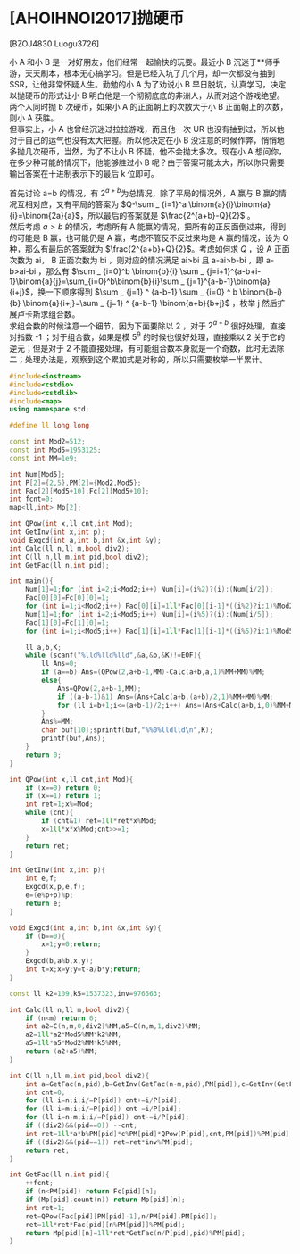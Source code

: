# [AHOIHNOI2017]抛硬币
[BZOJ4830 Luogu3726]

小 A 和小 B 是一对好朋友，他们经常一起愉快的玩耍。最近小 B 沉迷于**师手游，天天刷本，根本无心搞学习。但是已经入坑了几个月，却一次都没有抽到 SSR，让他非常怀疑人生。勤勉的小 A 为了劝说小 B 早日脱坑，认真学习，决定以抛硬币的形式让小 B 明白他是一个彻彻底底的非洲人，从而对这个游戏绝望。两个人同时抛 b 次硬币，如果小 A 的正面朝上的次数大于小 B 正面朝上的次数，则小 A 获胜。  
但事实上，小 A 也曾经沉迷过拉拉游戏，而且他一次 UR 也没有抽到过，所以他对于自己的运气也没有太大把握。所以他决定在小 B 没注意的时候作弊，悄悄地多抛几次硬币，当然，为了不让小 B 怀疑，他不会抛太多次。现在小 A 想问你，在多少种可能的情况下，他能够胜过小 B 呢？由于答案可能太大，所以你只需要输出答案在十进制表示下的最后 k 位即可。

首先讨论 a=b 的情况，有 $2^{a+b}$为总情况，除了平局的情况外，A 赢与 B 赢的情况互相对应，又有平局的答案为 $Q-\sum _ {i=1}^a \binom{a}{i}\binom{a}{i}=\binom{2a}{a}$，所以最后的答案就是 $\frac{2^{a+b}-Q}{2}$ 。  
然后考虑 $a>b$ 的情况，考虑所有 A 能赢的情况，把所有的正反面倒过来，得到的可能是 B 赢，也可能仍是 A 赢，考虑不管反不反过来均是 A 赢的情况，设为 Q 种，那么有最后的答案就为 $\frac{2^{a+b}+Q}{2}$。考虑如何求 $Q$ ，设 A 正面次数为 ai， B 正面次数为 bi ，则对应的情况满足 ai>bi 且 a-ai>b-bi ，即 a-b>ai-bi ，那么有 $\sum _ {i=0}^b \binom{b}{i} \sum _ {j=i+1}^{a-b+i-1}\binom{a}{j}=\sum_{i=0}^b\binom{b}{i}\sum _ {j=1}^{a-b-1}\binom{a}{i+j}$，换一下顺序得到 $\sum _ {j=1} ^ {a-b-1} \sum _ {i=0} ^ b \binom{b-i}{b} \binom{a}{i+j}=\sum _ {j=1} ^ {a-b-1} \binom{a+b}{b+j}$ ，枚举 j 然后扩展卢卡斯求组合数。  
求组合数的时候注意一个细节，因为下面要除以 2 ，对于 $2^{a+b}$ 很好处理，直接对指数 -1 ；对于组合数，如果是模 $5^9$ 的时候也很好处理，直接乘以 2 关于它的逆元；但是对于 2 不能直接处理，有可能组合数本身就是一个奇数，此时无法除二；处理办法是，观察到这个累加式是对称的，所以只需要枚举一半累计。

```cpp
#include<iostream>
#include<cstdio>
#include<cstdlib>
#include<map>
using namespace std;

#define ll long long

const int Mod2=512;
const int Mod5=1953125;
const int MM=1e9;

int Num[Mod5];
int P[2]={2,5},PM[2]={Mod2,Mod5};
int Fac[2][Mod5+10],Fc[2][Mod5+10];
int fcnt=0;
map<ll,int> Mp[2];

int QPow(int x,ll cnt,int Mod);
int GetInv(int x,int p);
void Exgcd(int a,int b,int &x,int &y);
int Calc(ll n,ll m,bool div2);
int C(ll n,ll m,int pid,bool div2);
int GetFac(ll n,int pid);

int main(){
	Num[1]=1;for (int i=2;i<Mod2;i++) Num[i]=(i%2)?(i):(Num[i/2]);
	Fac[0][0]=Fc[0][0]=1;
	for (int i=1;i<Mod2;i++) Fac[0][i]=1ll*Fac[0][i-1]*((i%2)?i:1)%Mod2,Fc[0][i]=1ll*Fc[0][i-1]*Num[i]%Mod2;
	Num[1]=1;for (int i=2;i<Mod5;i++) Num[i]=(i%5)?(i):(Num[i/5]);
	Fac[1][0]=Fc[1][0]=1;
	for (int i=1;i<Mod5;i++) Fac[1][i]=1ll*Fac[1][i-1]*((i%5)?i:1)%Mod5,Fc[1][i]=1ll*Fc[1][i-1]*Num[i]%Mod5;

	ll a,b,K;
	while (scanf("%lld%lld%lld",&a,&b,&K)!=EOF){
		ll Ans=0;
		if (a==b) Ans=(QPow(2,a+b-1,MM)-Calc(a+b,a,1)%MM+MM)%MM;
		else{
			Ans=QPow(2,a+b-1,MM);
			if ((a-b-1)&1) Ans=(Ans+Calc(a+b,(a+b)/2,1)%MM+MM)%MM;
			for (ll i=b+1;i<=(a+b-1)/2;i++) Ans=(Ans+Calc(a+b,i,0)%MM+MM)%MM;
		}
		Ans%=MM;
		char buf[10];sprintf(buf,"%%0%lldlld\n",K);
		printf(buf,Ans);
	}
	return 0;
}

int QPow(int x,ll cnt,int Mod){
	if (x==0) return 0;
	if (x==1) return 1;
	int ret=1;x%=Mod;
	while (cnt){
		if (cnt&1) ret=1ll*ret*x%Mod;
		x=1ll*x*x%Mod;cnt>>=1;
	}
	return ret;
}

int GetInv(int x,int p){
	int e,f;
	Exgcd(x,p,e,f);
	e=(e%p+p)%p;
	return e;
}

void Exgcd(int a,int b,int &x,int &y){
	if (b==0){
		x=1;y=0;return;
	}
	Exgcd(b,a%b,x,y);
	int t=x;x=y;y=t-a/b*y;return;
}

const ll k2=109,k5=1537323,inv=976563;

int Calc(ll n,ll m,bool div2){
	if (n<m) return 0;
	int a2=C(n,m,0,div2)%MM,a5=C(n,m,1,div2)%MM;
	a2=1ll*a2*Mod5%MM*k2%MM;
	a5=1ll*a5*Mod2%MM*k5%MM;
	return (a2+a5)%MM;
}

int C(ll n,ll m,int pid,bool div2){
	int a=GetFac(n,pid),b=GetInv(GetFac(n-m,pid),PM[pid]),c=GetInv(GetFac(m,pid),PM[pid]);
	int cnt=0;
	for (ll i=n;i;i/=P[pid]) cnt+=i/P[pid];
	for (ll i=m;i;i/=P[pid]) cnt-=i/P[pid];
	for (ll i=n-m;i;i/=P[pid]) cnt-=i/P[pid];
	if ((div2)&&(pid==0)) --cnt;
	int ret=1ll*a*b%PM[pid]*c%PM[pid]*QPow(P[pid],cnt,PM[pid])%PM[pid];
	if ((div2)&&(pid==1)) ret=ret*inv%PM[pid];
	return ret;
}

int GetFac(ll n,int pid){
	++fcnt;
	if (n<PM[pid]) return Fc[pid][n];
	if (Mp[pid].count(n)) return Mp[pid][n];
	int ret=1;
	ret=QPow(Fac[pid][PM[pid]-1],n/PM[pid],PM[pid]);
	ret=1ll*ret*Fac[pid][n%PM[pid]]%PM[pid];
	return Mp[pid][n]=1ll*ret*GetFac(n/P[pid],pid)%PM[pid];
}
```